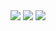 <img src="https://github-readme-stats.vercel.app/api/top-langs?username=ferryjulyo"/>
<img src="https://github-readme-streak-stats.herokuapp.com/?user=ferryjulyo"/>
<img src="https://github-readme-stats.vercel.app/api?username=ferryjulyo"/>
